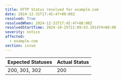 ```yaml
---
title: HTTP Status resolved for example.com
date: 2024-12-31T17:45:47+00:00Z
resolved: True
resolvedWhen: 2024-12-31T17:45:47+00:00Z
resolvedStartTime: 2024-10-25T21:09:43.191474+00:00
severity: notice
affected:
  - example.com
section: issue
---
```


| Expected Statuses | Actual Status  |
|-------------------|----------------|
| 200, 301, 302 | 200 |
